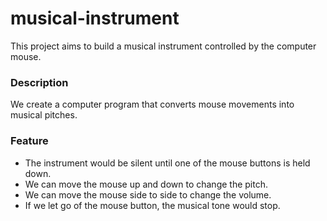 # musical-instrument
This project aims to build a musical instrument controlled by the computer mouse.

### Description
We create a computer program that converts mouse movements into musical pitches.

### Feature
- The instrument would be silent until one of the mouse buttons is held down.
- We can move the mouse up and down to change the pitch.
- We can move the mouse side to side to change the volume.
- If we let go of the mouse button, the musical tone would stop.
